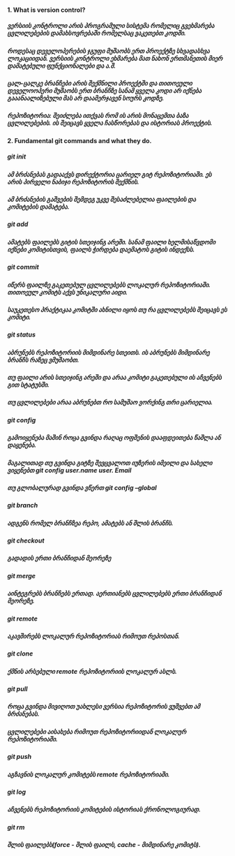 #### 1. What is version control?

##### ვერსიის კონტროლი არის პროგრამული სისტემა რომელიც გვეხმარება ცვლილებების დამახსოვრებაში რომელსაც ვაკეთებთ კოდში. 
##### როდესაც დეველოპერების ჯგუფი მუშაობს ერთ პროექტზე სხვადასხვა ლოკაციიდან. ვერსიის კონტროლი ეხმარება მათ ნახონ ერთმანეთის მიერ დამატებული ფუნქციონალები  და ა.შ. 
##### ცალ-ცალკე ბრანჩები არის შექმნილი პროექტში და თითოეული დეველოოპერი მუშაობს ერთ ბრანჩზე სანამ ყველა კოდი არ იქნება გააანაალიზებული მას არ დაამერჯავენ სოურს კოდზე.
##### რეპოზიტორია: შეიძლება ითქვას რომ ის არის მონაცემთა ბაზა ცვლილებების. ის შეიცავს ყველა ჩასწორებას და ისტორიას პროექტის. 

#### 2. Fundamental git commands and what they do.

##### git init 
##### ამ ბრძანებას გადააქვს დირექტორია ცარიელ გიტ რეპოზიტორიაში. ეს არის პირველი ნაბიჯი რეპოზიტორის შექმნის.  
##### ამ ბრძანების გაშვების შემდეგ უკვე შესაძლებელია ფაილების და კომიტების დამატება.

##### git add
##### ამატებს ფაილებს გიტის სთეიჯინგ არეში. სანამ ფაილი ხელმისაწვდომი იქნები კომიტისთვის, ფაილს ჭირდება დაემატოს გიტის ინდექსს. 

##### git commit
##### იწერს ფაილზე გაკეთებულ ცვლილებებს ლოკალურ რეპოზიტორიაში. თითოეულ კომიტს აქვს უნიკალური აიდი.
##### საუკეთესო პრაქტიკაა კომიტში ახნილი იყოს თუ რა ცვლილებებს შეიცავს ეს კომიტი.

##### git status 
##### აბრუნებს რეპოზიტორიის მიმდინარე სთეითს. ის აბრუნებს მიმდინარე ბრანჩს რაზეც ვმუშაობთ. 
##### თუ ფაილი არის სთეიჯინგ არეში და არაა კომიტი გაკეთებული ის აჩვენებს გით სტატუსში. 
##### თუ ცვლილებები არაა აბრუნებთ რო სამუშაო ვორქინგ თრი ცარიელია.

##### git config
##### გამოიყენება მაშინ როცა გვინდა რაღაც ოფშენის დააფდეითება წაშლა ან დაყენება.  
##### მაგალითად თუ გვინდა გიტზე შევცვალოთ იუზერის იმეილი და სახელი ვიყენებთ git config user.name user. Email 
##### თუ გლობალურად გვინდა ვწერთ git config –global

##### git branch
##### ადგენს რომელ ბრანჩზეა რეპო, ამატებს ან შლის ბრანჩს.

##### git checkout
##### გადადის ერთი ბრანჩიდან მეორეზე

##### git merge 
##### აინტეგრებს ბრანჩებს ერთად.  აერთიანებს ცვლილებებს ერთი ბრანჩიდან მეორეზე.

##### git remote
##### აკავშირებს ლოკალურ რეპოზიტორიას რიმოუთ რეპოსთან.

##### git clone
##### ქმნის არსებული remote რეპოზიტორიის ლოკალურ ასლს.

##### git pull
##### როცა გვინდა მივიღოთ უახლესი ვერსია  რეპოზიტორის ვუშვებთ ამ ბრძანებას. 
##### ცვლილებები აისახება რიმოუთ რეპოზიტორიიდან ლოკალურ რეპოზიტორიაში. 

##### git push
##### აგზავნის ლოკალურ კომიტებს remote რეპოზიტორიაში.

##### git log
##### აჩვენებს რეპოზიტორიის კომიტების ისტორიას ქრონოლოგიურად.

##### git rm
##### შლის ფაილებს(force - შლის ფაილს, cache - მიმდინარე კომიტს).



